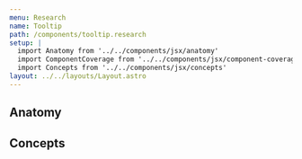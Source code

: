 ```yaml
---
menu: Research
name: Tooltip
path: /components/tooltip.research
setup: |
  import Anatomy from '../../components/jsx/anatomy'
  import ComponentCoverage from '../../components/jsx/component-coverage'
  import Concepts from '../../components/jsx/concepts'
layout: ../../layouts/Layout.astro
---
```


<ComponentCoverage component="Tooltip" />

## Anatomy

<Anatomy component="Tooltip" />

## Concepts

<Concepts component="Tooltip" />

